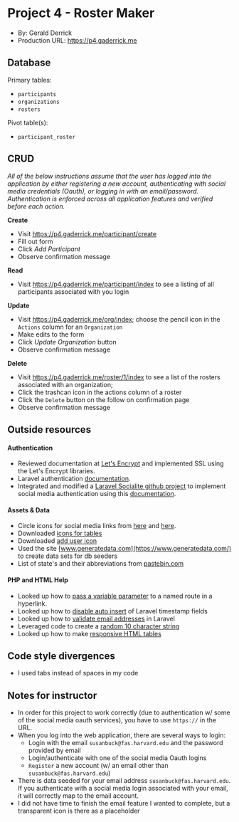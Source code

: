 # Project 4 - Roster Maker
+ By: Gerald Derrick
+ Production URL: <https://p4.gaderrick.me>

## Database
Primary tables:
  + `participants`
  + `organizations`
  + `rosters`
  
Pivot table(s):
  + `participant_roster`

## CRUD
*All of the below instructions assume that the user has logged into the application by either registering a new account, 
authenticating with social media credentials (Oauth), or logging in with an email/password. Authentication is enforced 
across all application features and verified before each action.*

__Create__
  + Visit <https://p4.gaderrick.me/participant/create>
  + Fill out form
  + Click *Add Participant*
  + Observe confirmation message
  
__Read__
  + Visit <https://p4.gaderrick.me/participant/index> to see a listing of all participants associated with you login
  
__Update__
  + Visit <https://p4.gaderrick.me/org/index>; choose the pencil icon in the `Actions` column for an `Organization`
  + Make edits to the form
  + Click *Update Organization* button
  + Observe confirmation message
  
__Delete__
  + Visit <https://p4.gaderrick.me/roster/1/index> to see a list of the rosters associated with an organization; 
  + Click the trashcan icon in the actions column of a roster
  + Click the `Delete` button on the follow on confirmation page
  + Observe confirmation message

## Outside resources
#### Authentication
  + Reviewed documentation at [Let's Encrypt](https://letsencrypt.org/) and implemented SSL using the Let's Encrypt libraries.
  + Laravel authentication [documentation](https://laravel.com/docs/5.6/authentication#authentication-quickstart).
  + Integrated and modified a [Laravel Socialite github project](https://github.com/saqueib/social-auth) to implement social 
  media authentication using this [documentation](http://www.qcode.in/oauth-login-using-facebook-google-twitter-and-github-with-laravel-socialite/).
#### Assets & Data
  + Circle icons for social media links from [here](https://plus.google.com/u/0/+MohdSaquibAnsari) and [here](https://github.com/logos).
  + Downloaded [icons for tables](https://freeiconshop.com/)
  + Downloaded [add user icon](https://icons8.com/)
  + Used the site [www.generatedata.com](https://www.generatedata.com/) to create data sets for db seeders
  + List of state's and their abbreviations from [pastebin.com](https://pastebin.com/eJvwuHqC)
#### PHP and HTML Help
  + Looked up how to [pass a variable parameter](https://stackoverflow.com/questions/34556484/laravel-5-2-named-route-usage-with-variable-parameter) 
  to a named route in a hyperlink.
  + Looked up how to [disable auto insert](https://stackoverflow.com/questions/19937565/disable-laravels-eloquent-timestamps) 
  of Laravel timestamp fields
  + Looked up how to [validate email addresses](https://laravel.com/docs/5.0/validation) in Laravel
  + Leveraged code to create a [random 10 character string](http://www.xeweb.net/2011/02/11/generate-a-random-string-a-z-0-9-in-php/)
  + Looked up how to make [responsive HTML tables](https://www.w3schools.com/bootstrap/bootstrap_ref_css_tables.asp)
## Code style divergences
  + I used tabs instead of spaces in my code

## Notes for instructor
  + In order for this project to work correctly (due to authentication w/ some of the social media oauth services), you 
  have to use `https://` in the URL. 
  + When you log into the web application, there are several ways to login:
    + Login with the email `susanbuck@fas.harvard.edu` and the password provided by email
    + Login/authenticate with one of the social media Oauth logins
    + `Register` a new account (w/ an email other than `susanbuck@fas.harvard.edu`)
  + There is data seeded for your email address `susanbuck@fas.harvard.edu`. If you authenticate with a social media login 
  associated with your email, it will correctly map to the email account.
  + I did not have time to finish the email feature I wanted to complete, but a transparent icon is there as a placeholder
